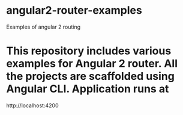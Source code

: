 # angular2-router-examples
Examples of angular 2 routing

# This repository includes various examples for Angular 2 router. All the projects are scaffolded using Angular CLI. Application runs at 
http://localhost:4200
